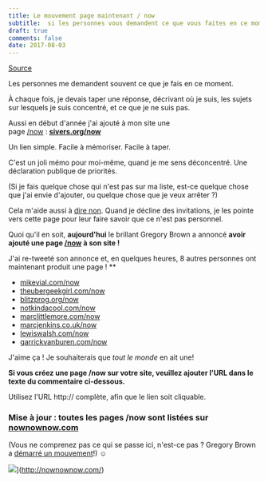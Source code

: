 ```yaml
---
title: Le mouvement page maintenant / now
subtitle:  si les personnes vous demandent ce que vous faites en ce moment ?
draft: true
comments: false
date: 2017-08-03
---
```


[Source](https://sivers.org/nowff)

Les personnes me demandent souvent ce que je fais en ce moment.

À chaque fois, je devais taper une réponse, décrivant où je suis, les sujets sur lesquels je suis concentré, et ce que je ne suis pas.

Aussi en début d'année j'ai ajouté à mon site une page [/now](https://sivers.org/now) : **[sivers.org/now](https://sivers.org/now)**

Un lien simple. Facile à mémoriser. Facile à taper.

C'est un joli mémo pour moi-même, quand je me sens déconcentré. Une déclaration publique de priorités.

(Si je fais quelque chose qui n'est pas sur ma liste, est-ce quelque chose que j'ai envie d'ajouter, ou quelque chose que je veux arrêter ?)

Cela m'aide aussi à [dire non](https://sivers.org/no2). Quand je décline des invitations, je les pointe vers cette page pour leur faire savoir que ce n'est pas personnel.

Quoi qu'il en soit, **aujourd'hui** le brillant Gregory Brown a annoncé **avoir ajouté une page [/now](http://practicingdeveloper.com/now/) à son site !**

J'ai re-tweeté son annonce et, en quelques heures, 8 autres personnes ont maintenant produit une page ! **

  * [mikevial.com/now](http://mikevial.com/now/)
  * [theubergeekgirl.com/now](http://www.theubergeekgirl.com/now/)
  * [blitzprog.org/now](http://blitzprog.org/now)
  * [notkindacool.com/now](http://www.notkindacool.com/now/)
  * [marclittlemore.com/now](http://www.marclittlemore.com/now/)
  * [marcjenkins.co.uk/now](https://marcjenkins.co.uk/now/)
  * [lewiswalsh.com/now](http://lewiswalsh.com/now/)
  * [garrickvanburen.com/now](http://garrickvanburen.com/now/)

J'aime ça ! Je souhaiterais que *tout le monde* en ait une!

**Si vous créez une page /now sur votre site, veuillez ajouter l'URL dans le texte du commentaire ci-dessous.** 

Utilisez l'URL http:// complète, afin que le lien soit cliquable.

### Mise à jour : toutes les pages /now sont listées sur [nownownow.com](http://nownownow.com/)

(Vous ne comprenez pas ce qui se passe ici, n'est-ce pas ? Gregory Brown a [démarré un mouvement](https://sivers.org/ff)!) ☺

![](https://sivers.org/images/nowclock.jpg)](http://nownownow.com/)  

